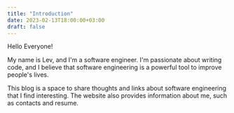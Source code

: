 ```yaml
---
title: "Introduction"
date: 2023-02-13T18:00:00+03:00
draft: false
---
```


Hello Everyone!

<!--more-->

My name is Lev, and I'm a software engineer. I'm passionate about writing code,
and I believe that software engineering is a powerful tool to improve people's
lives.

This blog is a space to share thoughts and links about software engineering that
I find interesting. The website also provides information about me, such as
contacts and resume.
